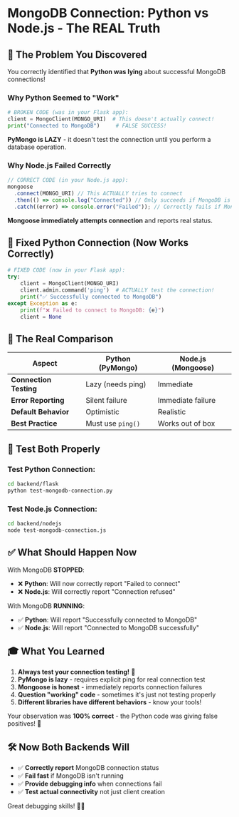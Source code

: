# MongoDB Connection: Python vs Node.js - The REAL Truth

## 🚨 **The Problem You Discovered**

You correctly identified that **Python was lying** about successful MongoDB connections!

### **Why Python Seemed to "Work"**

```python
# BROKEN CODE (was in your Flask app):
client = MongoClient(MONGO_URI)  # This doesn't actually connect!
print("Connected to MongoDB")     # FALSE SUCCESS!
```

**PyMongo is LAZY** - it doesn't test the connection until you perform a database operation.

### **Why Node.js Failed Correctly**

```javascript
// CORRECT CODE (in your Node.js app):
mongoose
  .connect(MONGO_URI) // This ACTUALLY tries to connect
  .then(() => console.log("Connected")) // Only succeeds if MongoDB is running
  .catch((error) => console.error("Failed")); // Correctly fails if MongoDB is down
```

**Mongoose immediately attempts connection** and reports real status.

## 🔧 **Fixed Python Connection (Now Works Correctly)**

```python
# FIXED CODE (now in your Flask app):
try:
    client = MongoClient(MONGO_URI)
    client.admin.command('ping')  # ACTUALLY test the connection!
    print("✅ Successfully connected to MongoDB")
except Exception as e:
    print(f"❌ Failed to connect to MongoDB: {e}")
    client = None
```

## 🎯 **The Real Comparison**

| Aspect                 | Python (PyMongo)  | Node.js (Mongoose) |
| ---------------------- | ----------------- | ------------------ |
| **Connection Testing** | Lazy (needs ping) | Immediate          |
| **Error Reporting**    | Silent failure    | Immediate failure  |
| **Default Behavior**   | Optimistic        | Realistic          |
| **Best Practice**      | Must use `ping()` | Works out of box   |

## 🧪 **Test Both Properly**

### **Test Python Connection:**

```bash
cd backend/flask
python test-mongodb-connection.py
```

### **Test Node.js Connection:**

```bash
cd backend/nodejs
node test-mongodb-connection.js
```

## ✅ **What Should Happen Now**

With MongoDB **STOPPED**:

- ❌ **Python**: Will now correctly report "Failed to connect"
- ❌ **Node.js**: Will correctly report "Connection refused"

With MongoDB **RUNNING**:

- ✅ **Python**: Will report "Successfully connected to MongoDB"
- ✅ **Node.js**: Will report "Connected to MongoDB successfully"

## 🎓 **What You Learned**

1. **Always test your connection testing!** 🧪
2. **PyMongo is lazy** - requires explicit ping for real connection test
3. **Mongoose is honest** - immediately reports connection failures
4. **Question "working" code** - sometimes it's just not testing properly
5. **Different libraries have different behaviors** - know your tools!

Your observation was **100% correct** - the Python code was giving false positives! 🎯

## 🛠️ **Now Both Backends Will**

- ✅ **Correctly report** MongoDB connection status
- ✅ **Fail fast** if MongoDB isn't running
- ✅ **Provide debugging info** when connections fail
- ✅ **Test actual connectivity** not just client creation

Great debugging skills! 🕵️‍♂️
